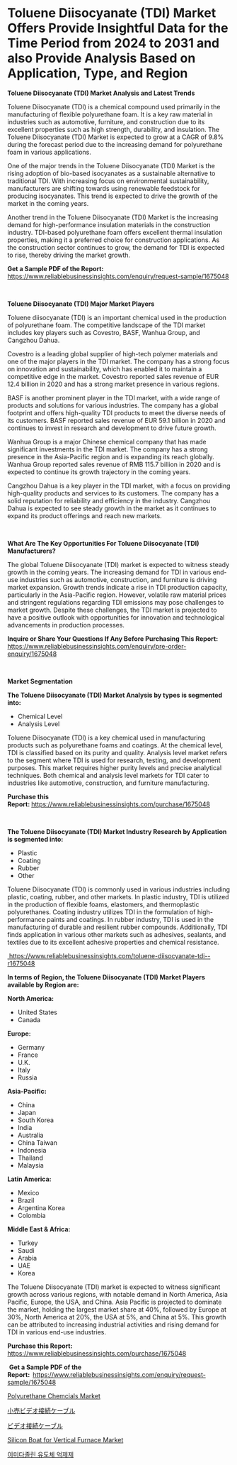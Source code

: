 <p><h1>Toluene Diisocyanate (TDI) Market Offers Provide Insightful Data for the Time Period from 2024 to 2031 and also Provide Analysis Based on Application, Type, and Region</h1></p><p><strong>Toluene Diisocyanate (TDI) Market Analysis and Latest Trends</strong></p>
<p><p>Toluene Diisocyanate (TDI) is a chemical compound used primarily in the manufacturing of flexible polyurethane foam. It is a key raw material in industries such as automotive, furniture, and construction due to its excellent properties such as high strength, durability, and insulation. The Toluene Diisocyanate (TDI) Market is expected to grow at a CAGR of 9.8% during the forecast period due to the increasing demand for polyurethane foam in various applications.</p><p>One of the major trends in the Toluene Diisocyanate (TDI) Market is the rising adoption of bio-based isocyanates as a sustainable alternative to traditional TDI. With increasing focus on environmental sustainability, manufacturers are shifting towards using renewable feedstock for producing isocyanates. This trend is expected to drive the growth of the market in the coming years.</p><p>Another trend in the Toluene Diisocyanate (TDI) Market is the increasing demand for high-performance insulation materials in the construction industry. TDI-based polyurethane foam offers excellent thermal insulation properties, making it a preferred choice for construction applications. As the construction sector continues to grow, the demand for TDI is expected to rise, thereby driving the market growth.</p></p>
<p><strong>Get a Sample PDF of the Report:&nbsp;</strong> <a href="https://www.reliablebusinessinsights.com/enquiry/request-sample/1675048">https://www.reliablebusinessinsights.com/enquiry/request-sample/1675048</a></p>
<p>&nbsp;</p>
<p><strong>Toluene Diisocyanate (TDI) Major Market Players</strong></p>
<p><p>Toluene diisocyanate (TDI) is an important chemical used in the production of polyurethane foam. The competitive landscape of the TDI market includes key players such as Covestro, BASF, Wanhua Group, and Cangzhou Dahua.</p><p>Covestro is a leading global supplier of high-tech polymer materials and one of the major players in the TDI market. The company has a strong focus on innovation and sustainability, which has enabled it to maintain a competitive edge in the market. Covestro reported sales revenue of EUR 12.4 billion in 2020 and has a strong market presence in various regions.</p><p>BASF is another prominent player in the TDI market, with a wide range of products and solutions for various industries. The company has a global footprint and offers high-quality TDI products to meet the diverse needs of its customers. BASF reported sales revenue of EUR 59.1 billion in 2020 and continues to invest in research and development to drive future growth.</p><p>Wanhua Group is a major Chinese chemical company that has made significant investments in the TDI market. The company has a strong presence in the Asia-Pacific region and is expanding its reach globally. Wanhua Group reported sales revenue of RMB 115.7 billion in 2020 and is expected to continue its growth trajectory in the coming years.</p><p>Cangzhou Dahua is a key player in the TDI market, with a focus on providing high-quality products and services to its customers. The company has a solid reputation for reliability and efficiency in the industry. Cangzhou Dahua is expected to see steady growth in the market as it continues to expand its product offerings and reach new markets.</p></p>
<p>&nbsp;</p>
<p><strong>What Are The Key Opportunities For Toluene Diisocyanate (TDI) Manufacturers?</strong></p>
<p><p>The global Toluene Diisocyanate (TDI) market is expected to witness steady growth in the coming years. The increasing demand for TDI in various end-use industries such as automotive, construction, and furniture is driving market expansion. Growth trends indicate a rise in TDI production capacity, particularly in the Asia-Pacific region. However, volatile raw material prices and stringent regulations regarding TDI emissions may pose challenges to market growth. Despite these challenges, the TDI market is projected to have a positive outlook with opportunities for innovation and technological advancements in production processes.</p></p>
<p><strong>Inquire or Share Your Questions If Any Before Purchasing This Report:</strong> <a href="https://www.reliablebusinessinsights.com/enquiry/pre-order-enquiry/1675048">https://www.reliablebusinessinsights.com/enquiry/pre-order-enquiry/1675048</a></p>
<p>&nbsp;</p>
<p><strong>Market Segmentation</strong></p>
<p><strong>The Toluene Diisocyanate (TDI) Market Analysis by types is segmented into:</strong></p>
<p><ul><li>Chemical Level</li><li>Analysis Level</li></ul></p>
<p><p>Toluene Diisocyanate (TDI) is a key chemical used in manufacturing products such as polyurethane foams and coatings. At the chemical level, TDI is classified based on its purity and quality. Analysis level market refers to the segment where TDI is used for research, testing, and development purposes. This market requires higher purity levels and precise analytical techniques. Both chemical and analysis level markets for TDI cater to industries like automotive, construction, and furniture manufacturing.</p></p>
<p><strong>Purchase this Report:&nbsp;</strong><a href="https://www.reliablebusinessinsights.com/purchase/1675048">https://www.reliablebusinessinsights.com/purchase/1675048</a></p>
<p>&nbsp;</p>
<p><strong>The Toluene Diisocyanate (TDI) Market Industry Research by Application is segmented into:</strong></p>
<p><ul><li>Plastic</li><li>Coating</li><li>Rubber</li><li>Other</li></ul></p>
<p><p>Toluene Diisocyanate (TDI) is commonly used in various industries including plastic, coating, rubber, and other markets. In plastic industry, TDI is utilized in the production of flexible foams, elastomers, and thermoplastic polyurethanes. Coating industry utilizes TDI in the formulation of high-performance paints and coatings. In rubber industry, TDI is used in the manufacturing of durable and resilient rubber compounds. Additionally, TDI finds application in various other markets such as adhesives, sealants, and textiles due to its excellent adhesive properties and chemical resistance.</p></p>
<p><a href="https://www.reliablebusinessinsights.com/toluene-diisocyanate-tdi--r1675048">&nbsp;https://www.reliablebusinessinsights.com/toluene-diisocyanate-tdi--r1675048</a></p>
<p><strong>In terms of Region, the Toluene Diisocyanate (TDI) Market Players available by Region are:</strong></p>
<p>
    <p> <strong> North America: </strong>
        <ul>
            <li>United States</li>
            <li>Canada</li>
        </ul>
        </p> 
    <p> <strong> Europe: </strong>
        <ul>
            <li>Germany</li>
            <li>France</li>
            <li>U.K.</li>
            <li>Italy</li>
            <li>Russia</li>
        </ul>
        </p> 
    <p> <strong> Asia-Pacific: </strong>
        <ul>
            <li>China</li>
            <li>Japan</li>
            <li>South Korea</li>
            <li>India</li>
            <li>Australia</li>
            <li>China Taiwan</li>
            <li>Indonesia</li>
            <li>Thailand</li>
            <li>Malaysia</li>
        </ul>
        </p> 
    <p> <strong> Latin America: </strong>
        <ul>
            <li>Mexico</li>
            <li>Brazil</li>
            <li>Argentina Korea</li>
            <li>Colombia</li>
        </ul>
        </p> 
    <p> <strong> Middle East & Africa: </strong>
        <ul>
            <li>Turkey</li>
            <li>Saudi</li>
            <li>Arabia</li>
            <li>UAE</li>
            <li>Korea</li>
        </ul>
    </p>
    </p>
<p><p>The Toluene Diisocyanate (TDI) market is expected to witness significant growth across various regions, with notable demand in North America, Asia Pacific, Europe, the USA, and China. Asia Pacific is projected to dominate the market, holding the largest market share at 40%, followed by Europe at 30%, North America at 20%, the USA at 5%, and China at 5%. This growth can be attributed to increasing industrial activities and rising demand for TDI in various end-use industries.</p></p>
<p><strong>Purchase this Report: </strong><a href="https://www.reliablebusinessinsights.com/purchase/1675048">https://www.reliablebusinessinsights.com/purchase/1675048</a></p>
<p>&nbsp;<strong>Get a Sample PDF of the Report:&nbsp;&nbsp;</strong><a href="https://www.reliablebusinessinsights.com/enquiry/request-sample/1675048">https://www.reliablebusinessinsights.com/enquiry/request-sample/1675048</a></p>
<p><strong></strong></p>
<p><p><a href="https://github.com/MyrtisWest1/Market-Research-Report-List-1/blob/main/polyurethane-chemcials-market.md">Polyurethane Chemcials Market</a></p><p><a href="https://github.com/LizaHeller2023/Market-Research-Report-List-1/blob/main/6842880107216.md">小売ビデオ接続ケーブル</a></p><p><a href="https://github.com/deonnorth8/Market-Research-Report-List-1/blob/main/4371059107215.md">ビデオ接続ケーブル</a></p><p><a href="https://issuu.com/reportprime-2/docs/silicon-boat-for-vertical-furnace-market-size-2030">Silicon Boat for Vertical Furnace Market</a></p><p><a href="https://github.com/vs019sa3m8x/Market-Research-Report-List-2/blob/main/9329339101276.md">이미다졸린 유도체 억제제</a></p></p>